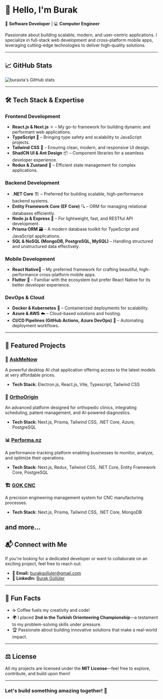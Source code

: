# 👋 Hello, I'm Burak

🚀 **Software Developer** | 💻 **Computer Engineer**  

Passionate about building scalable, modern, and user-centric applications. I specialize in full-stack web development and cross-platform mobile apps, leveraging cutting-edge technologies to deliver high-quality solutions.

---
## 📈 GitHub Stats
![buraxta's GitHub stats](https://github-readme-stats.vercel.app/api?username=buraxta&show_icons=true&theme=radical)

---

## 🛠️ Tech Stack & Expertise

### **Frontend Development**
- **React.js & Next.js** ⚛️ – My go-to framework for building dynamic and performant web applications.
- **TypeScript** 🔹 – Bringing type safety and scalability to JavaScript projects.
- **Tailwind CSS** 🎨 – Ensuring clean, modern, and responsive UI design.
- **ShadCN UI & Ant Design** 📦 – Component libraries for a seamless developer experience.
- **Redux & Zustand** 🌟 – Efficient state management for complex applications.

### **Backend Development**
- **.NET Core** 🏗️ – Preferred for building scalable, high-performance backend systems.
- **Entity Framework Core (EF Core)** 🔍 – ORM for managing relational databases efficiently.
- **Node.js & Express** 🚀 – For lightweight, fast, and RESTful API development.
- **Prisma ORM** 🗃️ – A modern database toolkit for TypeScript and JavaScript applications.
- **SQL & NoSQL (MongoDB, PostgreSQL, MySQL)** – Handling structured and unstructured data effectively.

### **Mobile Development**
-  **React Native**📱 – My preferred framework for crafting beautiful, high-performance cross-platform mobile apps.
- **Flutter** 🔧 – Familiar with the ecosystem but prefer React Native for its better developer experience.

### **DevOps & Cloud**
- **Docker & Kubernetes** 🐳 – Containerized deployments for scalability.
- **Azure & AWS** ☁️ – Cloud-based solutions and hosting.
- **CI/CD Pipelines (GitHub Actions, Azure DevOps)** 🚀 – Automating deployment workflows.


---

## 🌟 Featured Projects

### **💬 [AskMeNow](https://github.com/buraxta/AskMeNow)**
A powerful desktop AI chat application offering access to the latest models at very affordable prices.
- **Tech Stack:** Electron.js, React.js, Vite, Typescript,  Tailwind CSS

### **🚀 [OrthoOrigin](https://www.orthoorigin.com/)**
An advanced platform designed for orthopedic clinics, integrating scheduling, patient management, and AI-powered diagnostics.
- **Tech Stack:** Next.js, Prisma, Tailwind CSS, .NET Core, Azure, PostgreSQL

### **📊 [Performa.nz](https://performanz.vercel.app/)**
A performance-tracking platform enabling businesses to monitor, analyze, and optimize their operations.
- **Tech Stack:** Next.js, Redux, Tailwind CSS, .NET Core, Entity Framework Core, PostgreSQL

### **🏗️ [GOK CNC](https://www.gokcnc.com/)**
A precision engineering management system for CNC manufacturing processes.
- **Tech Stack:** Next.js, Prisma, Tailwind CSS, .NET Core, MongoDB

and more...
---

## 📬 Connect with Me

If you're looking for a dedicated developer or want to collaborate on an exciting project, feel free to reach out:

- 📩 **Email:** [burakgulluler@gmail.com](mailto:burakgulluler@gmail.com)
- 💼 **LinkedIn:** [Burak Güllüler](https://www.linkedin.com/in/burak-gulluler/)

---

## 🎯 Fun Facts
- ☕ Coffee fuels my creativity and code!
- 🌍 I placed **2nd in the Turkish Orienteering Championship**—a testament to my problem-solving skills under pressure.
- 🏆 Passionate about building innovative solutions that make a real-world impact.

---

## ⚖️ License
All my projects are licensed under the **MIT License**—feel free to explore, contribute, and build upon them!

---

### **Let's build something amazing together! 🚀**
